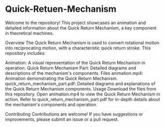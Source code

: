 # Quick-Retuen-Mechanism
Welcome to the repository! This project showcases an animation and detailed information about the Quick Return Mechanism, a key component in theoretical machines.

Overview
The Quick Return Mechanism is used to convert rotational motion into reciprocating motion, with a characteristic quick return stroke. This repository includes:

Animation: A visual representation of the Quick Return Mechanism in operation.
Quick Return Mechanism Part: Detailed diagrams and descriptions of the mechanism's components.
Files
animation.mp4: Animation demonstrating the Quick Return Mechanism.
quick_return_mechanism_part.pdf: Detailed diagrams and explanations of the Quick Return Mechanism components.
Usage
Download the files from this repository.
Open animation.mp4 to view the Quick Return Mechanism in action.
Refer to quick_return_mechanism_part.pdf for in-depth details about the mechanism's components and operation.

Contributing
Contributions are welcome! If you have suggestions or improvements, please submit an issue or a pull request.
